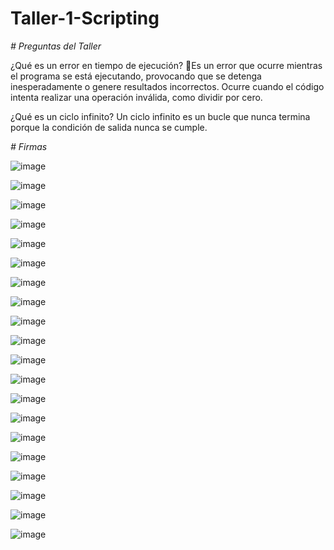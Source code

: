 # Taller-1-Scripting

<em> # Preguntas del Taller</em>



¿Qué es un error en tiempo de ejecución?
Es un error que ocurre mientras el programa se está ejecutando, provocando que se detenga inesperadamente o genere resultados incorrectos. Ocurre cuando el código intenta realizar una operación inválida, como dividir por cero.



¿Qué es un ciclo infinito? 
Un ciclo infinito es un bucle que nunca termina porque la condición de salida nunca se cumple.




<em> # Firmas </em>


![image](https://github.com/user-attachments/assets/fe0024a3-41e6-4572-9d8e-24879c93959c)

![image](https://github.com/user-attachments/assets/4451ae6f-fd8b-4f7e-9941-07f92ee49efb)

![image](https://github.com/user-attachments/assets/822690c5-0039-4f46-8149-f4cce0dc722a)

![image](https://github.com/user-attachments/assets/2e378ce5-31dd-4c0c-b7d5-f24e37fc5904)

![image](https://github.com/user-attachments/assets/6f3f5b73-d1ea-4416-9cec-ac326d939015)

![image](https://github.com/user-attachments/assets/296f2769-deee-4bee-8916-b6a16d804a46)

![image](https://github.com/user-attachments/assets/c505b82d-8296-45c1-84e9-54fb76eced09)

![image](https://github.com/user-attachments/assets/522aecf6-7a77-4481-a1fe-a32fb598bd04)

![image](https://github.com/user-attachments/assets/fd1f82ef-f1df-4cec-aedf-e95251f2d7c0)

![image](https://github.com/user-attachments/assets/9b0f4c9b-81fa-47fe-8a6d-905da5d2c534)

![image](https://github.com/user-attachments/assets/c42db924-dfb0-480f-9bbb-0da2faa0b344)

![image](https://github.com/user-attachments/assets/1b273c46-e9c3-42e7-8cfd-73b7566fc410)

![image](https://github.com/user-attachments/assets/8c2b9535-8a48-45c5-aa28-0c4f3c08d98c)

![image](https://github.com/user-attachments/assets/b5c1ad1a-50f3-4217-a70e-171bd5667fe8)

![image](https://github.com/user-attachments/assets/6246b574-6423-4696-83e3-9b3bafce02e3)

![image](https://github.com/user-attachments/assets/049578cd-02ca-4204-a71b-bb913ac4f803)

![image](https://github.com/user-attachments/assets/da0abddc-2b7e-471e-ae9f-2e50f3687bbd)

![image](https://github.com/user-attachments/assets/028d6e3c-1b45-4707-bb62-1fe06e853ca6)

![image](https://github.com/user-attachments/assets/94976485-67aa-406a-92dc-6083767e46f4)

![image](https://github.com/user-attachments/assets/92e5a9a3-422a-4317-8a51-5cbf5ae1f53c)



